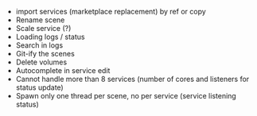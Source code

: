 - import services (marketplace replacement) by ref or copy
- Rename scene
- Scale service (?)
- Loading logs / status
- Search in logs
- Git-ify the scenes
- Delete volumes
- Autocomplete in service edit
- Cannot handle more than 8 services (number of cores and listeners for status update)
- Spawn only one thread per scene, no per service (service listening status)
